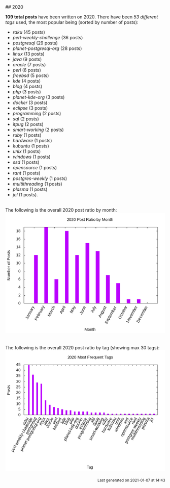 <a name="2020" />
## 2020 

**109 total posts** have been written on 2020.
There have been *53 different tags* used, the most
popular being (sorted by number of posts):
 
- *raku* (45 posts)  
- *perl-weekly-challenge* (36 posts)  
- *postgresql* (29 posts)  
- *planet-postgresql-org* (28 posts)  
- *linux* (13 posts)  
- *java* (9 posts)  
- *oracle* (7 posts)  
- *perl* (6 posts)  
- *freebsd* (5 posts)  
- *kde* (4 posts)  
- *blog* (4 posts)  
- *php* (3 posts)  
- *planet-kde-org* (3 posts)  
- *docker* (3 posts)  
- *eclipse* (3 posts)  
- *programming* (2 posts)  
- *sql* (2 posts)  
- *itpug* (2 posts)  
- *smart-working* (2 posts)  
- *ruby* (1 posts)  
- *hardware* (1 posts)  
- *kubuntu* (1 posts)  
- *unix* (1 posts)  
- *windows* (1 posts)  
- *ssd* (1 posts)  
- *opensource* (1 posts)  
- *rant* (1 posts)  
- *postgres-weekly* (1 posts)  
- *multithreading* (1 posts)  
- *plasma* (1 posts)  
- *jcl* (1 posts).<br/>
<br/>
The following is the overall 2020 post ratio by month:
<br/>
    <center>
      <img src="/images/stats/2020-months.png" alt="2020 post ratio per month" />
    </center>
<br/>

<br/>
The following is the overall 2020 post ratio by tag (showing max 30 tags):
<br/>
  <center>
    <img src="/images/stats/2020-tags.png" alt="2020 post ratio per tag" />
  </center>
<br/>

<div align="right">
<small>
Last generated on 2021-01-07 at 14:43
</small>
</div>

<br/>
